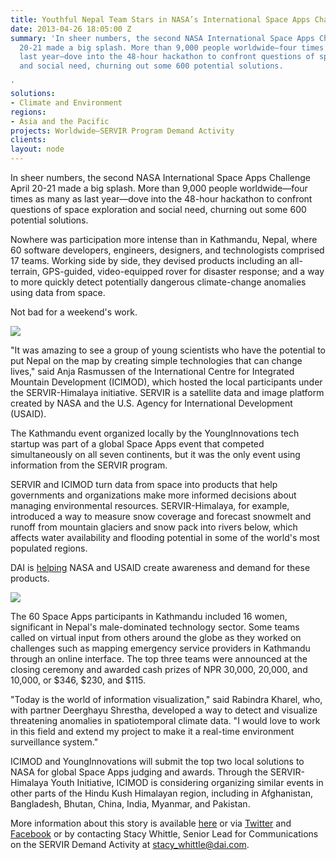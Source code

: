 ```yaml
---
title: Youthful Nepal Team Stars in NASA’s International Space Apps Challenge
date: 2013-04-26 18:05:00 Z
summary: 'In sheer numbers, the second NASA International Space Apps Challenge April
  20-21 made a big splash. More than 9,000 people worldwide—four times as many as
  last year—dove into the 48-hour hackathon to confront questions of space exploration
  and social need, churning out some 600 potential solutions.

'
solutions:
- Climate and Environment
regions:
- Asia and the Pacific
projects: Worldwide—SERVIR Program Demand Activity
clients: 
layout: node
---
```


In sheer numbers, the second NASA International Space Apps Challenge April 20-21 made a big splash. More than 9,000 people worldwide—four times as many as last year—dove into the 48-hour hackathon to confront questions of space exploration and social need, churning out some 600 potential solutions.

Nowhere was participation more intense than in Kathmandu, Nepal, where 60 software developers, engineers, designers, and technologists comprised 17 teams. Working side by side, they devised products including an all-terrain, GPS-guided, video-equipped rover for disaster response; and a way to more quickly detect potentially dangerous climate-change anomalies using data from space.

Not bad for a weekend's work.

![][1]

"It was amazing to see a group of young scientists who have the potential to put Nepal on the map by creating simple technologies that can change lives," said Anja Rasmussen of the International Centre for Integrated Mountain Development (ICIMOD), which hosted the local participants under the SERVIR-Himalaya initiative. SERVIR is a satellite data and image platform created by NASA and the U.S. Agency for International Development (USAID).

The Kathmandu event organized locally by the YoungInnovations tech startup was part of a global Space Apps event that competed simultaneously on all seven continents, but it was the only event using information from the SERVIR program.

SERVIR and ICIMOD turn data from space into products that help governments and organizations make more informed decisions about managing environmental resources. SERVIR-Himalaya, for example, introduced a way to measure snow coverage and forecast snowmelt and runoff from mountain glaciers and snow pack into rivers below, which affects water availability and flooding potential in some of the world's most populated regions.

DAI is [helping][2] NASA and USAID create awareness and demand for these products.

![][3]

The 60 Space Apps participants in Kathmandu included 16 women, significant in Nepal's male-dominated technology sector. Some teams called on virtual input from others around the globe as they worked on challenges such as mapping emergency service providers in Kathmandu through an online interface. The top three teams were announced at the closing ceremony and awarded cash prizes of NPR 30,000, 20,000, and 10,000, or $346, $230, and $115.

"Today is the world of information visualization," said Rabindra Kharel, who, with partner Deerghayu Shrestha, developed a way to detect and visualize threatening anomalies in spatiotemporal climate data. "I would love to work in this field and extend my project to make it a real-time environment surveillance system."

ICIMOD and YoungInnovations will submit the top two local solutions to NASA for global Space Apps judging and awards. Through the SERVIR-Himalaya Youth Initiative, ICIMOD is considering organizing similar events in other parts of the Hindu Kush Himalayan region, including in Afghanistan, Bangladesh, Bhutan, China, India, Myanmar, and Pakistan.

More information about this story is available [here][4] or via [Twitter][5] and [Facebook][6] or by contacting Stacy Whittle, Senior Lead for Communications on the SERVIR Demand Activity at stacy_whittle@dai.com.

[1]: https://assetify-dai.com/news/nasa2.jpg
[2]: /our-work/projects/worldwide-servir-program-demand-activity
[3]: https://assetify-dai.com/news/nasa1.jpg
[4]: http://spaceappschallenge.org/
[5]: https://twitter.com/spaceapps
[6]: https://www.facebook.com/spaceappschallenge
